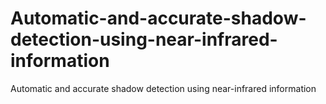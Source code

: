 # Automatic-and-accurate-shadow-detection-using-near-infrared-information
Automatic and accurate shadow detection using near-infrared information
